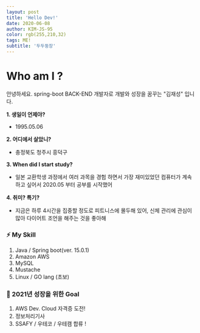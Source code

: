 ```yaml
---
layout: post
title: 'Hello Dev!'
date: 2020-06-08
author: KIM-JS-95
color: rgb(255,210,32)
tags: ME!
subtitle: '두두둥장'
---
```


# Who am I ?

안녕하세요. spring-boot BACK-END 개발자로 개발와 성장을 꿈꾸는 "김재성" 입니다.

<b> 1. 생일이 언제야?</b>
   
* 1995.05.06

<b> 2. 어디에서 살았니? </b>

* 충정북도 청주시 흥덕구

<b> 3. When did I start study? </b>

* 일본 교환학생 과정에서 여러 과목을 경험 하면서 가장 재미있었던 컴퓨터가 계속 하고 싶어서 2020.05 부터 공부를 시작했어

<b> 4. 취미? 특기? </b>

* 지금은 하루 4시간을 집중할 정도로 피트니스에 몰두해 있어, 신체 관리에 관심이 많아 다이어트 조언을 해주는 것을 좋아해


### ⚡ My Skill

1. Java / Spring boot(ver. 15.0.1)
2. Amazon AWS
3. MySQL
4. Mustache
5. Linux / GO lang (초보)

### 🔭 2021년 성장을 위한 Goal

1. AWS Dev. Cloud 자격증 도전!
2. 정보처리기사
3. SSAFY / 우테코 / 우테캠 합류 !


